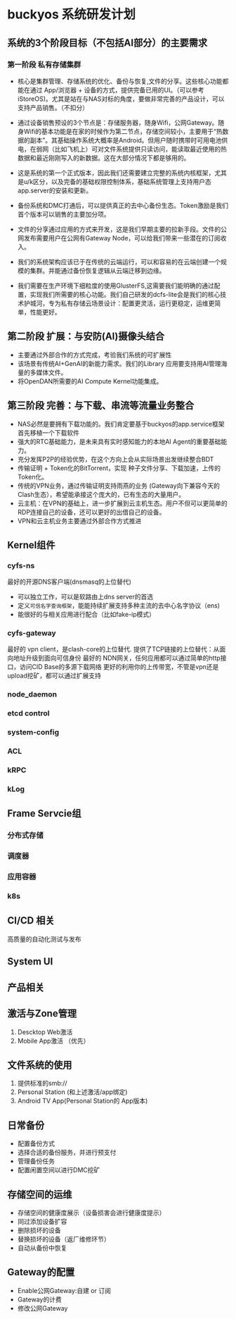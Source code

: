 # buckyos 系统研发计划

## 系统的3个阶段目标（不包括AI部分）的主要需求

### 第一阶段 私有存储集群 
- 核心是集群管理、存储系统的优化、备份与恢复,文件的分享。这些核心功能都能在通过 App/浏览器 + 设备的方式，提供完备已用的UI。（可以参考iStoreOS)。尤其是站在与NAS对标的角度，要做非常完善的产品设计，可以支持产品销售。（不扣分）

- 通过设备销售预设的3个节点是：存储服务器，随身Wifi，公网Gateway。随身Wifi的基本功能是在家的时候作为第二节点，存储空间较小，主要用于“热数据的副本”。其基础操作系统大概率是Android。但用户随时携带时可用电池供电，在弱网（比如飞机上）可对文件系统提供只读访问，能读取最近使用的热数据和最近刚刚写入的新数据。这在大部分情况下都是够用的。

- 这是系统的第一个正式版本，因此我们还需要建立完整的系统内核框架，尤其是u/k区分，以及完备的基础权限控制体系，基础系统管理上支持用户态app.server的安装和更新。

- 备份系统和DMC打通后，可以提供真正的去中心备份生态。Token激励是我们首个版本可以销售的主要加分项。

- 文件的分享通过应用的方式来开发，这是我们早期主要的拉新手段。文件的公网发布需要用户在公网有Gateway Node，可以给我们带来一些潜在的订阅收入。

- 我们的系统架构应该已于在传统的云端运行，可以和容易的在云端创建一个规模的集群。并能通过备份恢复逻辑从云端迁移到边缘。

- 我们需要在生产环境下细粒度的使用GlusterFS,这需要我们能明确的通过配置，实现我们所需要的核心功能。我们自己研发的dcfs-lite会是我们的核心技术护城河，专为私有存储云场景设计：配置更灵活，运行更稳定，运维更简单，性能更好。

## 第二阶段 扩展：与安防(AI)摄像头结合 
- 主要通过外部合作的方式完成，考验我们系统的可扩展性
- 该场景有传统AI+GenAI的新能力需求。我们的Library 应用要支持用AI管理海量的多媒体文件。
- 将OpenDAN所需要的AI Compute Kernel功能集成。

## 第三阶段 完善：与下载、串流等流量业务整合 
- NAS必然是要拥有下载功能的。我们肯定要基于buckyos的app.service框架首先移植一个下载软件
- 强大的RTC基础能力，是未来具有实时感知能力的本地AI Agent的重要基础能力。
- 充分发挥P2P的经验优势，在这个方向上会从实际场景出发继续整合BDT
- 传输证明 + Token化的BitTorrent，实现 种子文件分享、下载加速，上传的Token化。
- 传统的VPN业务，通过传输证明支持雨燕的业务 (Gateway向下兼容今天的Clash生态），希望能承接这个庞大的，已有生态的大量用户。
- 云主机：在VPN的基础上，进一步扩展到云主机生态。用户不但可以更简单的RDP连接自己的设备，还可以更好的出借自己的设备。
- VPN和云主机业务主要通过外部合作方式推进


## Kernel组件

### cyfs-ns
最好的开源DNS客户端(dnsmasq的上位替代)

- 可以独立工作，可以是软路由上dns server的首选
- 定义`可信名字查询框架`，能能持续扩展支持多种主流的去中心名字协议（ens)
- 能很好的与相关应用进行配合（比如fake-ip模式）


### cyfs-gateway
最好的 vpn client，是clash-core的上位替代. 提供了TCP链接的上位替代：从面向地址升级到面向可信身份
最好的 NDN网关，任何应用都可以通过简单的http接口，访问CID Base的多源下载网络
更好的利用你的上传带宽，不管是vpn还是upload挖矿，都可以通过扩展支持
 

### node_daemon

### etcd control

### system-config

### ACL

### kRPC

### kLog

## Frame Servcie组


### 分布式存储

### 调度器

### 应用容器 

### k8s

## CI/CD 相关
高质量的自动化测试与发布

## System UI

## 产品相关






## 激活与Zone管理
1. Descktop Web激活 
2. Mobile App激活 （优先）

## 文件系统的使用
1. 提供标准的smb://
2. Personal Station (和上述激活/app绑定)
3. Android TV App(Personal Station的 App版本)

## 日常备份
- 配置备份方式
- 选择合适的备份服务，并进行预支付
- 管理备份任务
- 配置闲置空间以进行DMC挖矿

## 存储空间的运维
- 存储空间的健康度展示（设备损害会进行健康度提示）
- 同过添加设备扩容
- 删除损坏的设备
- 替换损坏的设备（返厂维修环节）
- 自动从备份中恢复

## Gateway的配置
- Enable公网Gateway:自建 or 订阅
- Gateway的计费 
- 修改公网Gateway












